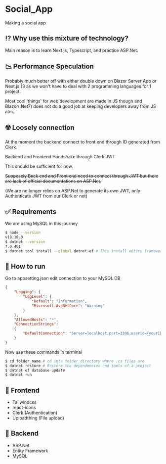 # Social_App
Making a social app 

## :interrobang: Why use this mixture of technology?
Main reason is to learn Next.js, Typescript, and practice ASP.Net.

## 📉 Performance Speculation
Probably much better off with either double down on Blazor Server App or Next.js 13 as we won't have to deal with 2 programming languages for 1 project. 

Most cool 'things' for web development are made in JS though and Blazor(.Net7) does not do a good job at keeping developers away from JS atm.

## ☢️ Loosely connection
At the moment the backend connect to front end through ID generated from Clerk. 

Backend and Frontend Handshake through Clerk JWT

This should be sufficient for now.

<strike>Supposely Back end and Front end need to connect through JWT but there are lack of official documentations on ASP.Net.</strike> 

(We are no longer relies on ASP.Net to generate its own JWT, only Authenticate JWT from our Clerk or not)

## :white_check_mark: Requirements
We are using MySQL in this journey
```bash
$ node --version
v18.18.0
$ dotnet --version
7.0.401
$ dotnet tool install --global dotnet-ef # This install entity framework globally
```

## :checkered_flag: How to run ##
Go to appsetting.json edit connection to your MySQL DB
```json
{  
    "Logging": {    
        "LogLevel": {      
            "Default": "Information",      
            "Microsoft.AspNetCore": "Warning"    
        }  
    },
    "AllowedHosts": "*",    
    "ConnectionStrings":    
    {        
        "DefaultConnection": "Server=localhost;port=3306;userid={yourID};password={yourPass};database={DBName};"    
    }
}
```
Now use these commands in terminal
```bash
$ cd folder_name # cd into folder directory where .cs files are
$ dotnet restore # Restore the dependencies and tools of a project
$ dotnet ef database update
$ dotnet run
```

## 🤡 Frontend
- Tailwindcss
- react-icons
- Clerk (Authentication)
- Uploadthing (File upload)

## 👾 Backend
- ASP.Net
- Entity Framework
- MySQL
